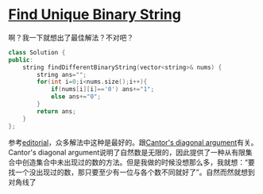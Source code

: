 # [Find Unique Binary String](https://leetcode.com/problems/find-unique-binary-string)

啊？我一下就想出了最佳解法？不对吧？
```c++
class Solution {
public:
    string findDifferentBinaryString(vector<string>& nums) {
        string ans="";
        for(int i=0;i<nums.size();i++){
            if(nums[i][i]=='0') ans+="1";
            else ans+="0";
        }
        return ans;
    }
};
```
参考[editorial](https://leetcode.com/problems/find-unique-binary-string/editorial)，众多解法中这种是最好的。跟[Cantor's diagonal argument](https://en.wikipedia.org/wiki/Cantor%27s_diagonal_argument)有关。Cantor's diagonal argument说明了自然数是无限的，因此提供了一种从有限集合中创造集合中未出现过的数的方法。但是我做的时候没想那么多，我就想：“要找一个没出现过的数，那只要至少有一位与各个数不同就好了”。自然而然就想到对角线了